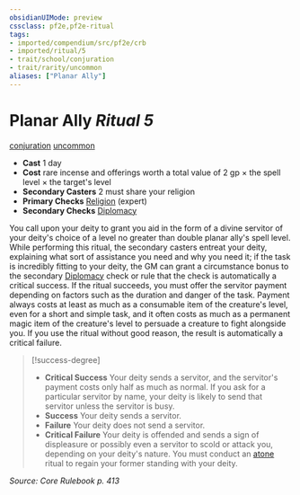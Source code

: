 ```yaml
---
obsidianUIMode: preview
cssclass: pf2e,pf2e-ritual
tags:
- imported/compendium/src/pf2e/crb
- imported/ritual/5
- trait/school/conjuration
- trait/rarity/uncommon
aliases: ["Planar Ally"]
---
```

# Planar Ally *Ritual 5*  
[conjuration](conjuration.md)  [uncommon](uncommon.md)  

- **Cast** 1 day
- **Cost** rare incense and offerings worth a total value of 2 gp × the spell level × the target's level
- **Secondary Casters** 2 must share your religion
- **Primary Checks** [Religion](../../skills.md#Religion) (expert)
- **Secondary Checks** [Diplomacy](../../skills.md#Diplomacy)

You call upon your deity to grant you aid in the form of a divine servitor of your deity's choice of a level no greater than double planar ally's spell level. While performing this ritual, the secondary casters entreat your deity, explaining what sort of assistance you need and why you need it; if the task is incredibly fitting to your deity, the GM can grant a circumstance bonus to the secondary [Diplomacy](../../skills.md#Diplomacy) check or rule that the check is automatically a critical success. If the ritual succeeds, you must offer the servitor payment depending on factors such as the duration and danger of the task. Payment always costs at least as much as a consumable item of the creature's level, even for a short and simple task, and it often costs as much as a permanent magic item of the creature's level to persuade a creature to fight alongside you. If you use the ritual without good reason, the result is automatically a critical failure.

> [!success-degree] 
> - **Critical Success** Your deity sends a servitor, and the servitor's payment costs only half as much as normal. If you ask for a particular servitor by name, your deity is likely to send that servitor unless the servitor is busy.
> - **Success** Your deity sends a servitor.
> - **Failure** Your deity does not send a servitor.
> - **Critical Failure** Your deity is offended and sends a sign of displeasure or possibly even a servitor to scold or attack you, depending on your deity's nature. You must conduct an [atone](compendium/spells/rituals/atone.md) ritual to regain your former standing with your deity.

*Source: Core Rulebook p. 413*